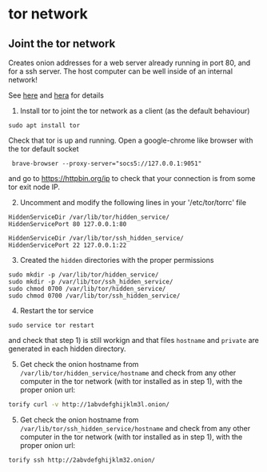 # tor network
## Joint the tor network
Creates onion addresses for a web server already running in port 80, and for a ssh server. The host computer can be well inside of an internal network!

See [here]() and [hera]() for details

1) Install tor to joint the tor network as a client (as the default behaviour)
```
sudo apt install tor
```
Check that tor is up and running. Open a google-chrome like browser with the tor default socket
```
 brave-browser --proxy-server="socs5://127.0.0.1:9051"
```
and go to https://httpbin.org/ip to check that your connection is from some tor exit node IP.

2) Uncomment and modify the following lines in your '/etc/tor/torrc' file
```
HiddenServiceDir /var/lib/tor/hidden_service/
HiddenServicePort 80 127.0.0.1:80

HiddenServiceDir /var/lib/tor/ssh_hidden_service/
HiddenServicePort 22 127.0.0.1:22
```
3) Created the `hidden` directories with the proper permissions
```
sudo mkdir -p /var/lib/tor/hidden_service/
sudo mkdir -p /var/lib/tor/ssh_hidden_service/
sudo chmod 0700 /var/lib/tor/hidden_service/
sudo chmod 0700 /var/lib/tor/ssh_hidden_service/
```
4) Restart the tor service
```
sudo service tor restart
```
and check that step 1) is still workign and that files `hostname` and `private` are generated in each hidden directory.

5) Get check the onion hostname from `/var/lib/tor/hidden_service/hostname` and check from any other computer in the tor network (with tor installed as in step 1), with the proper onion url:
```bash
torify curl -v http://1abvdefghijklm3l.onion/
```
5) Get check the onion hostname from `/var/lib/tor/ssh_hidden_service/hostname` and check from any other computer in the tor network (with tor installed as in step 1), with the proper onion url:
```bash
torify ssh http://2abvdefghijklm32.onion/
```
